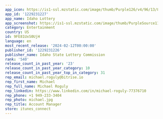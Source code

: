 ```yaml
---
app_icon: https://is1-ssl.mzstatic.com/image/thumb/Purple126/v4/96/13/8a/96138af7-733c-e11a-18c8-38634cab803e/AppIcon-0-0-1x_U007epad-0-8-0-85-220.png/1024x1024bb.png
app_id: '1229231227'
app_name: Idaho Lottery
app_screenshot: https://is1-ssl.mzstatic.com/image/thumb/PurpleSource116/v4/2f/64/1d/2f641d25-aa83-3fdb-d2e5-9e7ebe1454b4/c7a9cc1a-7e8e-4932-bb6c-edbb6bdc6c58_homescreen.png/1284x2778bb.png
category: Entertainment
country: US
id: 9FE81UxS0UjH
language: en
most_recent_release: '2024-02-12T00:00:00'
publisher_id: '1229231226'
publisher_name: Idaho State Lottery Commission
rank: '540'
release_count_in_past_year: '23'
release_count_in_past_year_category: 10
release_count_in_past_year_top_in_category: 31
rep_email: michael.roguly@bitrise.io
rep_first_name: Michael
rep_full_name: Michael Roguly
rep_linkedin: https://www.linkedin.com/in/michael-roguly-77376710
rep_phone: +1 949-233-3404
rep_photo: michael.jpg
rep_title: Account Manager
store: itunes_connect
---
```

